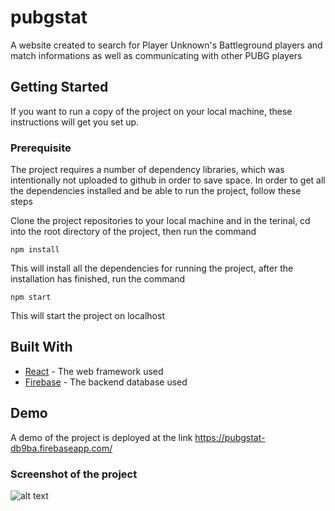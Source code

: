 # pubgstat

A website created to search for Player Unknown's Battleground players and match informations as well as communicating with other PUBG players

## Getting Started

If you want to run a copy of the project on your local machine, these instructions will get you set up.

### Prerequisite

The project requires a number of dependency libraries, which was intentionally not uploaded to github in order to save space. In order to get all the dependencies installed and be able to run the project, follow these steps

Clone the project repositories to your local machine and in the terinal, cd into the root directory of the project, then run the command 

```
npm install
```

This will install all the dependencies for running the project, after the installation has finished, run the command 

```
npm start
```

This will start the project on localhost

## Built With

* [React](https://reactjs.org/) - The web framework used
* [Firebase](https://firebase.google.com/) - The backend database used

## Demo

A demo of the project is deployed at the link https://pubgstat-db9ba.firebaseapp.com/

### Screenshot of the project
![alt text](https://firebasestorage.googleapis.com/v0/b/pubgstat-db9ba.appspot.com/o/d71d07deb036d0d63666f6652833621.png?alt=media&token=e806e77e-7df4-401a-8302-cbc9156f35ad)
